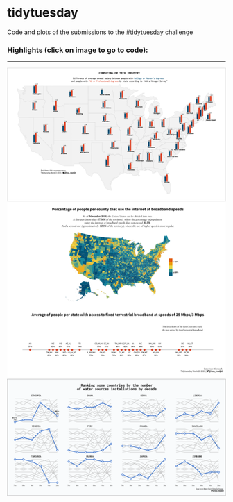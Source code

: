# tidytuesday

Code and plots of the submissions to the [#tidytuesday](https://github.com/rfordatascience/tidytuesday) challenge 


### Highlights (click on image to go to code): <br>
___

<div class="row"> 
  <div class="column">
	<a href="Scripts/tidytuesday_2021_w21.R"><img src="Outputs/tidytuesday_2021_w21.png"></a>
	<a href="Scripts/tidytuesday_2021_w20.R"><img src="Outputs/tidytuesday_2021_w20.png"></a>
	<a href="Scripts/tidytuesday_2021_w19.R"><img src="Outputs/tidytuesday_2021_w19.png"></a>
  </div>
</div>


